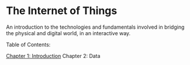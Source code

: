 The Internet of Things
===========

An introduction to the technologies and fundamentals involved in bridging the physical and digital world, in an interactive way.

Table of Contents:

[Chapter 1: Introduction](chapter1.md)
Chapter 2: Data
